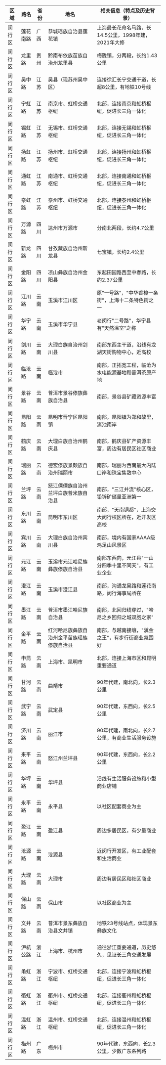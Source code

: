 | 区域 | 路名 | 省份 | 地名 | 相关信息（特点及历史背景） |
|------|------|------|------|---------------------------|
| 闵行区 | 莲花南路 | 广西 | 恭城瑶族自治县莲花镇 | 上海最长花命名马路，长14.5公里，1998年建，2021年大修 |
| 闵行区 | 龙里路 | 贵州 | 黔南布依族苗族自治州龙里县 | 梅陇镇，分两段，长约1.43公里 |
| 闵行区 | 吴中路 | 江苏 | 吴县（现苏州吴中区） | 连接徐汇长宁交通干道，长超8公里，有地铁10号线 |
| 闵行区 | 宁虹路 | 江苏 | 南京市、虹桥交通枢纽 | 北部，连接南京和虹桥枢纽，促进长三角一体化 |
| 闵行区 | 锡虹路 | 江苏 | 无锡市、虹桥交通枢纽 | 北部，连接无锡和虹桥枢纽，促进长三角一体化 |
| 闵行区 | 扬虹路 | 江苏 | 扬州市、虹桥交通枢纽 | 北部，连接扬州和虹桥枢纽，促进长三角一体化 |
| 闵行区 | 通虹路 | 江苏 | 南通市、虹桥交通枢纽 | 北部，连接南通和虹桥枢纽，促进长三角一体化 |
| 闵行区 | 泰虹路 | 江苏 | 泰州市、虹桥交通枢纽 | 北部，连接泰州和虹桥枢纽，促进长三角一体化 |
| 闵行区 | 万源路 | 四川 | 达州市万源市 | 分南北两段，长约4.7公里 |
| 闵行区 | 新龙路 | 四川 | 甘孜藏族自治州新龙县 | 七宝镇，长约2.4公里 |
| 闵行区 | 金阳路 | 四川 | 凉山彝族自治州金阳县 | 东起田园路西至中春路，长约2.37公里 |
| 闵行区 | 江川路 | 云南 | 玉溪市江川区 | 原"一号路"，"中华香樟一条街"，上海十二条特色街之一 |
| 闵行区 | 华宁路 | 云南 | 玉溪市华宁县 | 老闵行"二号路"，华宁县有"天然温室"之称 |
| 闵行区 | 剑川路 | 云南 | 大理白族自治州剑川县 | 南部东西主干道，沿线有龙湖天街购物中心，近高校 |
| 闵行区 | 临沧路 | 云南 | 临沧市 | 南部，正拓宽工程，临沧为水电能源基地和普洱茶原产地 |
| 闵行区 | 景谷路 | 云南 | 普洱市景谷傣族彝族自治县 | 南部，景谷县矿藏资源丰富 |
| 闵行区 | 昆阳路 | 云南 | 昆明市晋宁区昆阳镇 | 南部，昆阳镇为郑和故里，滇池南岸 |
| 闵行区 | 鹤庆路 | 云南 | 大理白族自治州鹤庆县 | 南部，鹤庆县矿产资源丰富，周边有居民区社区商业 |
| 闵行区 | 瑞丽路 | 云南 | 德宏傣族景颇族自治州瑞丽市 | 南部，瑞丽为西南最大内陆口岸和珠宝集散中心 |
| 闵行区 | 兰坪路 | 云南 | 怒江傈僳族自治州兰坪白族普米族自治县 | 南部，"三江并流"核心区，铅锌矿储量亚洲第一 |
| 闵行区 | 东川路 | 云南 | 昆明市东川区 | 南部，"天南铜都"，上海交大闵行校区所在，近开发区高校 |
| 闵行区 | 宾川路 | 云南 | 大理白族自治州宾川县 | 南部，境内有国家AAAA级鸡足山风景区 |
| 闵行区 | 元江路 | 云南 | 玉溪市元江哈尼族彝族傣族自治县 | 南部东西向，元江县"一山分四季十里不同天"，有工业企业 |
| 闵行区 | 澄江路 | 云南 | 玉溪市澄江县 | 南部，沟通龙吴路和莲花南路，闵行海事局所在 |
| 闵行区 | 墨江路 | 云南 | 普洱市墨江哈尼族自治县 | 南部，北回归线穿过，"哈尼之乡回归之城双胞之家" |
| 闵行区 | 金平路 | 云南 | 红河哈尼族彝族自治州金平苗族瑶族傣族自治县 | 南部，与越南接壤，"滇金之王"，有步行街商业氛围好 |
| 闵行区 | 申昆路 | 云南 | 上海市、昆明市 | 北部，连接上海市区和昆明重要通道 |
| 闵行区 | 甘河路 | 云南 | 曲靖市 | 90年代建，南北向，长2.3公里 |
| 闵行区 | 武宁路 | 云南 | 武定县 | 90年代建，东西向，长2.5公里 |
| 闵行区 | 济川路 | 云南 | 丽江市 | 90年代建，南北向，长2.7公里，有商业生活服务设施 |
| 闵行区 | 来平路 | 云南 | 怒江州兰坪县 | 90年代建，东西向，长2.2公里 |
| 闵行区 | 华坪路 | 云南 | 华坪县 | 沿线有生活服务设施和小型商业店铺 |
| 闵行区 | 永平路 | 云南 | 永平县 | 以社区配套商业为主 |
| 闵行区 | 盈江路 | 云南 | 盈江县 | 周边多居民区，有少量商业 |
| 闵行区 | 沧源路 | 云南 | 沧源县 | 近闵行开发区，有工业配套和生活商业 |
| 闵行区 | 大理路 | 云南 | 大理市 | 周边有居民区和社区商业 |
| 闵行区 | 保山路 | 云南 | 保山市 | 以社区商业为主 |
| 闵行区 | 文井路 | 云南 | 普洱市景东彝族自治县文井镇 | 地铁23号线站点，体现景东彝族文化 |
| 闵行区 | 沪杭公路 | 浙江 | 上海市、杭州市 | 通往浙江重要通道，历史悠久，见证长三角交通发展 |
| 闵行区 | 甬虹路 | 浙江 | 宁波市、虹桥交通枢纽 | 北部，连接宁波和虹桥枢纽，促进长三角一体化 |
| 闵行区 | 衢虹路 | 浙江 | 衢州市、虹桥交通枢纽 | 北部，连接衢州和虹桥枢纽，促进长三角一体化 |
| 闵行区 | 温虹路 | 浙江 | 温州市、虹桥交通枢纽 | 北部，连接温州和虹桥枢纽，促进长三角一体化 |
| 闵行区 | 梅州路 | 广东 | 梅州市 | 90年代建，东西向，长2.3公里，少数广东系列路 |